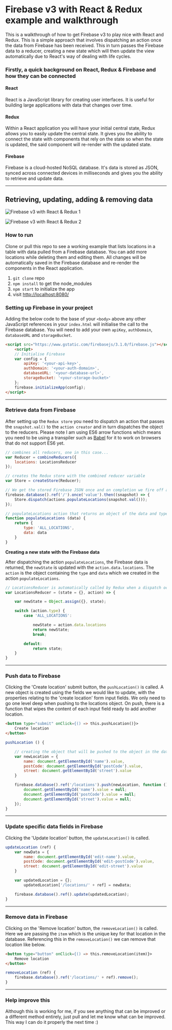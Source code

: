 # Firebase v3 with React & Redux example and walkthrough

This is a walkthrough of how to get Firebase v3 to play nice with React and Redux. This is a simple approach that involves dispatching an action once the data from Firebase has been received. This in turn passes the Firebase data to a reducer, creating a new state which will then update the view automatically due to React's way of dealing with life cycles.

### Firstly, a quick background on React, Redux & Firebase and how they can be connected

#### React

React is a JavaScript library for creating user interfaces. It is useful for building large applications with data that changes over time.

#### Redux

Within a React application you will have your initial central state, Redux allows you to easily update the central state. It gives you the ability to connect the state with components that rely on the state so when the state is updated, the said component will re-render with the updated state.

#### Firebase

Firebase is a cloud-hosted NoSQL database. It's data is stored as JSON, synced across connected devices in milliseconds and gives you the ability to retrieve and update data.


---


## Retrieving, updating, adding & removing data

![Firebase v3 with React & Redux 1](images/redux-1.jpg)

![Firebase v3 with React & Redux 2](images/redux-2.jpg)

### How to run

Clone or pull this repo to see a working example that lists locations in a table with data pulled from a Firebase database. You can add more locations while deleting them and editing them. All changes will be automatically saved in the Firebase database and re-render the components in the React application.

1. `git clone` repo
2. `npm install` to get the node_modules
3. `npm start` to initialize the app
4. visit [http://localhost:8080/](http://localhost:8080/)

### Setting up Firebase in your project

Adding the below code to the base of your `<body>` above any other JavaScript references in your `index.html` will initialise the call to the Firebase database.
You will need to add your own `apiKey`, `authDomain`, `databaseURL` and `storageBucket`.

```html
<script src="https://www.gstatic.com/firebasejs/3.1.0/firebase.js"></script>
    <script>
    // Initialise Firebase
    var config = {
        apiKey: '<your-api-key>',
        authDomain: '<your-auth-domain>',
        databaseURL: '<your-database-url>',
        storageBucket: '<your-storage-bucket>'
    };
    firebase.initializeApp(config);
</script>
```

---


### Retrieve data from Firebase

After setting up the `Redux store` you need to dispatch an action that passes the `snapshot.val()` to the `action creator` and in turn dispatches the object to the reducers. Please note I am using ES6 arrow functions which means you need to be using a transpiler such as [Babel](https://babeljs.io/) for it to work on browsers that do not support ES6 yet.

```javascript
// combines all reducers, one in this case...
var Reducer = combineReducers({
    locations: LocationsReducer
});

// creates the Redux store with the combined reducer variable
var Store = createStore(Reducer);

// We get the stored Firebase JSON once and on completion we fire off a dispatch
firebase.database().ref('/').once('value').then((snapshot) => {
    Store.dispatch(actions.populateLocations(snapshot.val()));
});

// populateLocations action that returns an object of the data and type so when it it passed into the reducer, we know what should be updated
function populateLocations (data) {
    return {
        type: 'ALL_LOCATIONS',
        data: data
    }
}
```

**Creating a new state with the Firebase data**

After dispatching the action `populateLocations`, the Firebase data is returned, the `newState` is updated with the `action.data.locations`. The `action` is the object containing the `type` and `data` which we created in the action `populateLocations`.

```javascript
// LocationsReducer is automatically called by Redux when a dispatch occurs
var LocationsReducer = (state = {}, action) => {

    var newState = Object.assign({}, state);

    switch (action.type) {
        case 'ALL_LOCATIONS':

            newState = action.data.locations
            return newState;
            break;

        default:
            return state;
    }
}
```

---


### Push data to Firebase

Clicking the 'Create location' submit button, the `pushLocation()` is called. A new object is created using the fields we would like to update, with the properties relating to the 'create location' form input fields. We only need to go one level deep when pushing to the locations object. On push, there is a function that wipes the content of each input field ready to add another location.

```html
<button type="submit" onClick={() => this.pushLocation()}>
    Create location
</button>
```

```javascript
pushLocation () {

    // creating the object that will be pushed to the object in the database
    var newLocation = {
        name: document.getElementById('name').value,
        postCode: document.getElementById('postCode').value,
        street: document.getElementById('street').value
    }

    firebase.database().ref('/locations').push(newLocation, function () {
        document.getElementById('name').value = null;
        document.getElementById('postCode').value = null;
        document.getElementById('street').value = null;
    });
}
```

---

### Update specific data fields in Firebase

Clicking the 'Update location' button, the `updateLocation()` is called.

```javascript
updateLocation (ref) {
    var newData = {
        name: document.getElementById('edit-name').value,
        postCode: document.getElementById('edit-postCode').value,
        street: document.getElementById('edit-street').value
    }

    var updatedLocation = {};
        updatedLocation['/locations/' + ref] = newData;

    firebase.database().ref().update(updatedLocation);
}
```

---

### Remove data in Firebase

Clicking on the 'Remove location' button, the `removeLocation()` is called. Here we are passing the `item` which is the unique key for that location in the database. Referencing this in the `removeLocation()` we can remove that location like below.

```html
<button type="button" onClick={() => this.removeLocation(item)}>
    Remove location
</button>
```

```javascript
removeLocation (ref) {
    firebase.database().ref('/locations/' + ref).remove();
}
```

---

### Help improve this

Although this is working for me, if you see anything that can be improved or a different method entirely, just pull and let me know what can be improved. This way I can do it properly the next time :)
